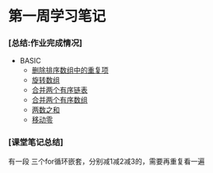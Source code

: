 # 第一周学习笔记
### [总结:作业完成情况]
- BASIC
    - [删除排序数组中的重复项](./removeDuplicates.java)
    - [旋转数组](./rotate.java)
    - [合并两个有序链表](./mergeTwoLists.java)
    - [合并两个有序数组](./merge.java)
    - [两数之和](./twoSum.java)
    - [移动零](./moveZeroes.java)



### [课堂笔记总结]
有一段 三个for循环嵌套，分别减1减2减3的，需要再重复看一遍
